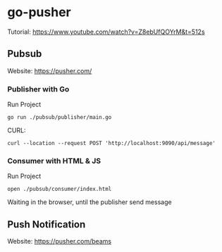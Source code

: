 # go-pusher

Tutorial: https://www.youtube.com/watch?v=Z8ebUfQOYrM&t=512s

## Pubsub

Website: https://pusher.com/

### Publisher with Go

Run Project
```
go run ./pubsub/publisher/main.go
```

CURL:
```
curl --location --request POST 'http://localhost:9090/api/message'
```

### Consumer with HTML & JS

Run Project
```
open ./pubsub/consumer/index.html
```

Waiting in the browser, until the publisher send message

## Push Notification

Website: https://pusher.com/beams
